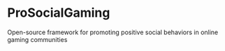 # ProSocialGaming
Open-source framework for promoting positive social behaviors in online gaming communities
